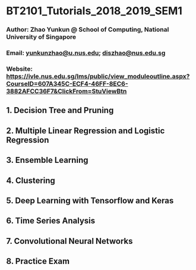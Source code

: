 # BT2101_Tutorials_2018_2019_SEM1
### Author: Zhao Yunkun @ School of Computing, National University of Singapore
### Email: yunkunzhao@u.nus.edu; diszhao@nus.edu.sg
### Website: https://ivle.nus.edu.sg/lms/public/view_moduleoutline.aspx?CourseID=607A345C-ECF4-46FF-8EC6-3882AFCC36F7&ClickFrom=StuViewBtn

## 1. Decision Tree and Pruning
## 2. Multiple Linear Regression and Logistic Regression
## 3. Ensemble Learning
## 4. Clustering
## 5. Deep Learning with Tensorflow and Keras
## 6. Time Series Analysis
## 7. Convolutional Neural Networks
## 8. Practice Exam
